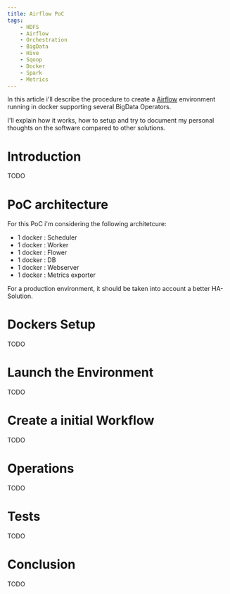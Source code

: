 ```yaml
---
title: Airflow PoC
tags:
    - HDFS
    - Airflow
    - Orchestration
    - BigData
    - Hive
    - Sqoop
    - Docker
    - Spark
    - Metrics
---
```


In this article i'll describe the procedure to create a [Airflow](https://airflow.incubator.apache.org/) environment running in docker supporting several BigData Operators.

I'll explain how it works, how to setup and try to document my personal thoughts on the software compared to other solutions.

# Introduction

TODO

# PoC architecture

For this PoC i'm considering the following architetcure:

* 1 docker : Scheduler
* 1 docker : Worker
* 1 docker : Flower
* 1 docker : DB
* 1 docker : Webserver
* 1 docker : Metrics exporter 

For a production environment, it should be taken into account a 
better HA-Solution.

# Dockers Setup

TODO

# Launch the Environment

TODO

# Create a initial Workflow

TODO

# Operations

TODO

# Tests

TODO

# Conclusion

TODO














